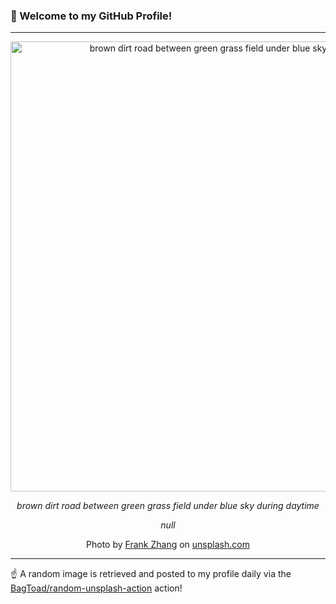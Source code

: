 ### 👋 Welcome to my GitHub Profile!

----

<div align="center">
  <img width="720" src="https://images.unsplash.com/photo-1597646692738-a082a1ae2dde?crop=entropy&cs=tinysrgb&fit=max&fm=jpg&ixid=M3w1NTI0OTR8MHwxfHJhbmRvbXx8fHx8fHx8fDE3NTA0MDAxMDV8&ixlib=rb-4.1.0&q=80&w=1080" alt="brown dirt road between green grass field under blue sky during daytime">
  
  <em>brown dirt road between green grass field under blue sky during daytime</em>
  
  <em>null</em>
  
  Photo by [Frank Zhang](http://frankz.photo) on [unsplash.com](https://unsplash.com/)
</div>

----

☝️ A random image is retrieved and posted to my profile daily via the [BagToad/random-unsplash-action](https://github.com/BagToad/random-unsplash-action) action!
